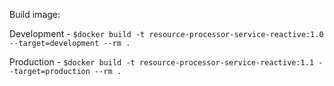 Build image:

Development - `$docker build -t resource-processor-service-reactive:1.0 --target=development --rm .`

Production - `$docker build -t resource-processor-service-reactive:1.1 --target=production --rm .`
